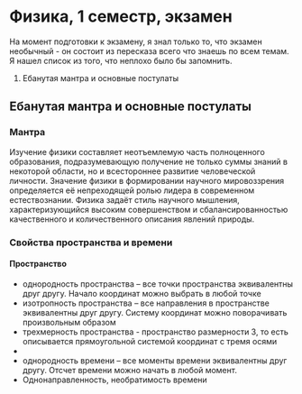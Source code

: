 # Физика, 1 семестр, экзамен
На момент подготовки к экзамену, я знал только то, что экзамен необычный - он состоит из пересказа всего что знаешь по всем темам. Я нашел список из того, что неплохо было бы запомнить.
1. Ебанутая мантра и основные постулаты
## Ебанутая мантра и основные постулаты
### Мантра
Изучение физики составляет неотъемлемую часть полноценного образования, подразумевающую получение не только суммы знаний в некоторой области, но и всестороннее развитие человеческой личности. Значение физики в формировании научного мировоззрения определяется её непреходящей ролью лидера в современном естествознании. Физика задаёт стиль научного мышления, характеризующийся высоким совершенством и сбалансированностью качественного и количественного описания явлений природы.
### Свойства пространства и времени
#### Пространство
- однородность пространства – все точки пространства эквивалентны друг другу. Начало координат можно выбрать в любой точке
- изотропность пространства – все направления в пространстве эквивалентны друг другу. Систему координат можно поворачивать произвольным образом
- трехмерность пространства - пространство размерности 3, то есть описывается прямоугольной системой координат с тремя осями
-
- однородность времени – все моменты времени эквивалентны друг другу.
Отсчет времени можно начать в любой момент.
- Однонаправленность, необратимость времени
<!--stackedit_data:
eyJoaXN0b3J5IjpbLTE4MjYzODUzNTYsMTM2MzA1NzY0MSwtMT
A1NjUyNzg2MSwtMTI3MDIzMjAwNSwtMTc0MjcwODE1MywyODA4
NjA3MjEsLTEzNzEyMjYwODldfQ==
-->